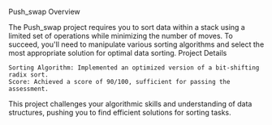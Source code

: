 Push_swap
Overview

The Push_swap project requires you to sort data within a stack using a limited set of operations while minimizing the number of moves. To succeed, you'll need to manipulate various sorting algorithms and select the most appropriate solution for optimal data sorting.
Project Details

    Sorting Algorithm: Implemented an optimized version of a bit-shifting radix sort.
    Score: Achieved a score of 90/100, sufficient for passing the assessment.

This project challenges your algorithmic skills and understanding of data structures, pushing you to find efficient solutions for sorting tasks.
